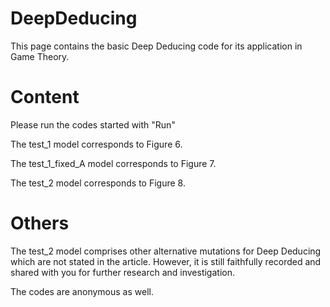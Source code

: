 # DeepDeducing
This page contains the basic Deep Deducing code for its application in Game Theory.

# Content
Please run the codes started with "Run" 

The test_1 model         corresponds to Figure 6.

The test_1_fixed_A model corresponds to Figure 7.

The test_2 model         corresponds to Figure 8. 

# Others
The test_2 model comprises other alternative mutations for Deep Deducing which are not stated in the article. However, it is still faithfully recorded and shared with you for further research and investigation.

The codes are anonymous as well.

